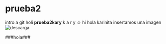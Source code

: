 # prueba2
intro a git
holi
**prueba2kary**
k
a
r
y
☺
hi
hola karinita
insertamos una imagen
![descarga](https://user-images.githubusercontent.com/98172386/150620755-6ad6d06f-e308-4849-a014-a14fd5c61585.jpg)


###hola###
